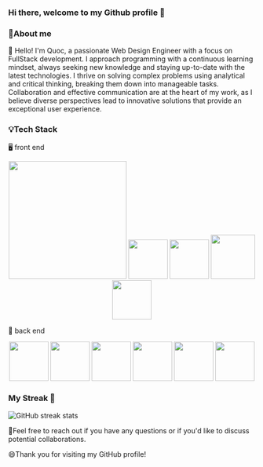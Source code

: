 ### Hi there, welcome to my Github profile 👋

### 🚀About me 

🧠 Hello! I'm Quoc, a passionate Web Design Engineer with a focus on FullStack development. I approach programming with a continuous learning mindset, always seeking new knowledge and staying up-to-date with the latest technologies. I thrive on solving complex problems using analytical and critical thinking, breaking them down into manageable tasks. Collaboration and effective communication are at the heart of my work, as I believe diverse perspectives lead to innovative solutions that provide an exceptional user experience. 

### 💡Tech Stack

🖥️ front end

<div>
   <center>
      <img src="https://upload.wikimedia.org/wikipedia/commons/thumb/8/8e/Nextjs-logo.svg/2560px-Nextjs-logo.svg.png" width="240">
      <img src="https://upload.wikimedia.org/wikipedia/commons/thumb/a/a7/React-icon.svg/2300px-React-icon.svg.png" width="80">
      <img src="https://raw.githubusercontent.com/reduxjs/redux/master/logo/logo.png" width="80">
      <img src="https://camo.githubusercontent.com/7500b9cc1d0652febaab82b3a294b3898deb63bcfc23693adcc9c1236c3b9d5b/68747470733a2f2f6e6578742d617574682e6a732e6f72672f696d672f6c6f676f2f6c6f676f2d736d2e706e67" width="90">
      <img src="https://user-images.githubusercontent.com/46889813/106451545-c7cef300-6497-11eb-80d9-e51c9fc3cd33.png" width="80">
   </center>
</div>

💾 back end

<div>
   <center>
      <img src="https://upload.wikimedia.org/wikipedia/commons/a/a8/NestJS.svg" width="80">
      <img src="https://cdn.freebiesupply.com/logos/large/2x/rabbitmq-logo-png-transparent.png" width="80">
      <img src="https://cdn.worldvectorlogo.com/logos/redis.svg" width="80">
      <img src="https://i.imgur.com/Dns5wR8.png" width="80">
      <img src="https://upload.wikimedia.org/wikipedia/commons/thumb/b/bc/Amazon-S3-Logo.svg/1200px-Amazon-S3-Logo.svg.png" width="80">
      <img src="https://www.docker.com/wp-content/uploads/2022/03/Moby-logo.png" width="80">
   </center>
</div>

### My Streak 🌱
![GitHub streak stats](https://github-readme-streak-stats.herokuapp.com/?user=quocld)  

💬Feel free to reach out if you have any questions or if you'd like to discuss potential collaborations.

😄Thank you for visiting my GitHub profile!

